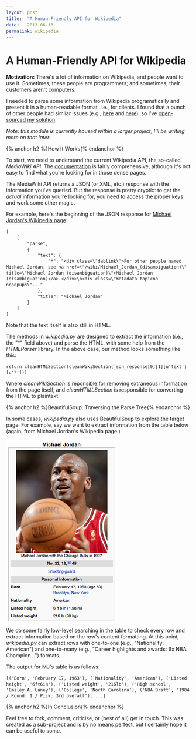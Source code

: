 ```yaml
---
layout: post
title:  "A Human-Friendly API for Wikipedia"
date:   2013-06-16
permalink: wikipedia
---
```


# A Human-Friendly API for Wikipedia

**Motivation:** There's a lot of information on Wikipedia, and people want to use it. Sometimes, these people are programmers; and sometimes, their customers aren't computers.

I needed to parse some information from Wikipedia programatically and present it in a human-readable format, i.e., for clients. I found that a bunch of other people had similar issues (e.g., [here](http://stackoverflow.com/questions/120061/fetch-a-wikipedia-article-with-python?lq=1) and [here](http://stackoverflow.com/questions/4452102/how-to-get-plain-text-out-of-wikipedia?rq=1)), so I've [open-sourced my solution](https://github.com/crm416/quizzler/blob/master/src/wiki.py).

_Note: this module is currently housed within a larger project; I'll be writing more on that later._

{% anchor h2 %}How It Works{% endanchor %}

To start, we need to understand the current Wikipedia API, the so-called *MediaWiki API*. The [documentation](http://www.mediawiki.org/wiki/API:Main_page) is fairly comprehensive, although it's not easy to find what you're looking for in those dense pages.

The MediaWiki API returns a JSON (or XML, etc.) response with the information you've queried. But the response is pretty cryptic: to get the *actual* information you're looking for, you need to access the proper keys and work some other magic.

For example, here's the beginning of the JSON response for [Michael Jordan's Wikipedia page](http://en.wikipedia.org/wiki/Michael_Jordan):

    [
        [
            "parse",
            {
                "text": {
                    "*": "<div class=\"dablink\">For other people named Michael Jordan, see <a href=\"/wiki/Michael_Jordan_(disambiguation)\" title=\"Michael Jordan (disambiguation)\">Michael Jordan (disambiguation)</a>.</div>\n<div class=\"metadata topicon nopopups\"..."
                },
                "title": "Michael Jordan"
            }
        ]
    ]

Note that the text itself is also still in HTML.

The methods in *wikipedia.py* are designed to extract the information (i.e., the "*" field above) and parse the HTML, with some help from the *HTMLParser* library. In the above case, our method looks something like this:

    return cleanHTMLSection(cleanWikiSection(json_response[0][1][u'text'][u'*']))

Where *cleanWikiSection* is reponsible for removing extraneous information from the page itself, and *cleanHTMLSection* is responsible for converting the HTML to plaintext.

{% anchor h2 %}BeautifulSoup: Traversing the Parse Tree{% endanchor %}

In some cases, *wikipedia.py* also uses BeautifulSoup to explore the target page. For example, say we want to extract information from the table below (again, from Michael Jordan's Wikipedia page.)

<img src="../static/img/wikipedia_table.png" alt="Michael Jordan" class="center">

We do some fairly low-level searching in the table to check every row and extract information based on the row's content formatting. At this point, *wikipedia.py* can extract rows with one-to-one (e.g., "Nationality: American") and one-to-many (e.g., "Career highlights and awards: 6x NBA Champion...") formats.

The output for MJ's table is as follows:

    [('Born', 'February 17, 1963'), ('Nationality', 'American'), ('Listed height', '6ft6in'), ('Listed weight', '216lb'), ('High school', 'Emsley A. Laney'), ('College', 'North Carolina'), ('NBA Draft', '1984 / Round: 1 / Pick: 3rd overall'), ...]

{% anchor h2 %}In Conclusion{% endanchor %}

Feel free to fork, comment, criticise, or (best of all) get in touch. This was created as a sub-project and is by no means perfect, but I certainly hope it can be useful to some.
